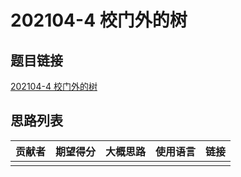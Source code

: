 # 202104-4 校门外的树

## 题目链接

[202104-4 校门外的树](http://118.190.20.162/view.page?gpid=T125)

## 思路列表

| 贡献者 | 期望得分 | 大概思路 | 使用语言 | 链接 |
| :-: | :-: | :-: | :-: | :-: | 
|  |  |  |  |  |
